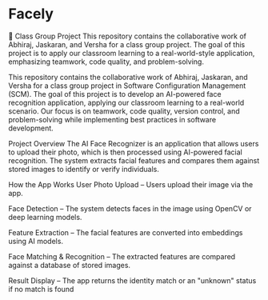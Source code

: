 
# Facely
📌 Class Group Project This repository contains the collaborative work of Abhiraj, Jaskaran, and Versha for a class group project. The goal of this project is to apply our classroom learning to a real-world-style application, emphasizing teamwork, code quality, and problem-solving. 


This repository contains the collaborative work of Abhiraj, Jaskaran, and Versha for a class group project in Software Configuration Management (SCM). The goal of this project is to develop an AI-powered face recognition application, applying our classroom learning to a real-world scenario. Our focus is on teamwork, code quality, version control, and problem-solving while implementing best practices in software development.

Project Overview
The AI Face Recognizer is an application that allows users to upload their photo, which is then processed using AI-powered facial recognition. The system extracts facial features and compares them against stored images to identify or verify individuals.

How the App Works
User Photo Upload – Users upload their image via the app.

Face Detection – The system detects faces in the image using OpenCV or deep learning models.

Feature Extraction – The facial features are converted into embeddings using AI models.

Face Matching & Recognition – The extracted features are compared against a database of stored images.

Result Display – The app returns the identity match or an "unknown" status if no match is found


